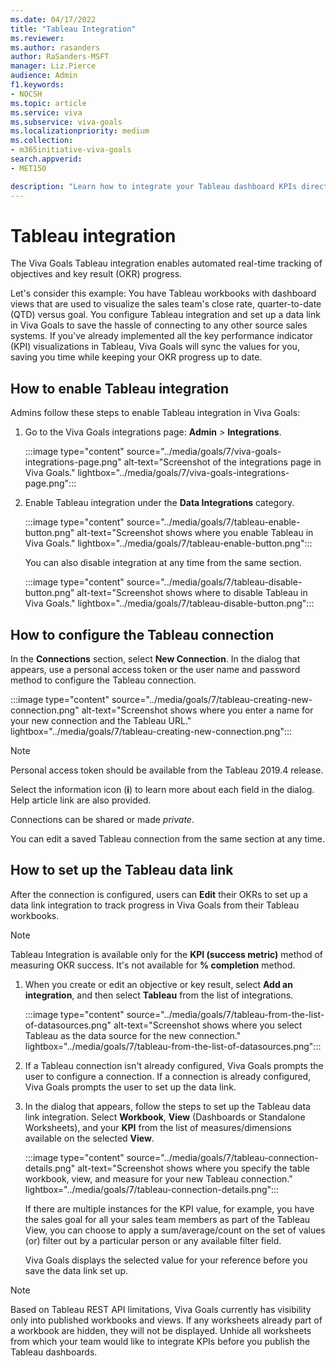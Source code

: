 ```yaml
---
ms.date: 04/17/2022
title: "Tableau Integration"
ms.reviewer: 
ms.author: rasanders
author: RaSanders-MSFT
manager: Liz.Pierce
audience: Admin
f1.keywords:
- NOCSH
ms.topic: article
ms.service: viva
ms.subservice: viva-goals
ms.localizationpriority: medium
ms.collection:  
- m365initiative-viva-goals
search.appverid:
- MET150

description: "Learn how to integrate your Tableau dashboard KPIs directly with Viva Goals to automate OKR success measurement."
---
```


# Tableau integration

The Viva Goals Tableau integration enables automated real-time tracking of objectives and key result (OKR) progress. 
  
Let's consider this example: You have Tableau workbooks with dashboard views that are used to visualize the sales team's close rate, quarter-to-date (QTD) versus goal. You configure Tableau integration and set up a data link in Viva Goals to save the hassle of connecting to any other source sales systems. If you've already implemented all the key performance indicator (KPI) visualizations in Tableau, Viva Goals will sync the values for you, saving you time while keeping your OKR progress up to date.

## How to enable Tableau integration

Admins follow these steps to enable Tableau integration in Viva Goals: 

1. Go to the Viva Goals integrations page: **Admin** > **Integrations**.
  
    :::image type="content" source="../media/goals/7/viva-goals-integrations-page.png" alt-text="Screenshot of the integrations page in Viva Goals." lightbox="../media/goals/7/viva-goals-integrations-page.png":::

2. Enable Tableau integration under the **Data Integrations** category.
  
    :::image type="content" source="../media/goals/7/tableau-enable-button.png" alt-text="Screenshot shows where you enable Tableau in Viva Goals." lightbox="../media/goals/7/tableau-enable-button.png":::

   You can also disable integration at any time from the same section.
  
    :::image type="content" source="../media/goals/7/tableau-disable-button.png" alt-text="Screenshot shows where to disable Tableau in Viva Goals." lightbox="../media/goals/7/tableau-disable-button.png":::

## How to configure the Tableau connection

In the **Connections** section, select **New Connection**. In the dialog that appears, use a personal access token or the user name and password method to configure the Tableau connection.
  
  :::image type="content" source="../media/goals/7/tableau-creating-new-connection.png" alt-text="Screenshot shows where you enter a name for your new connection and the Tableau URL." lightbox="../media/goals/7/tableau-creating-new-connection.png":::

> [!NOTE]
> Personal access token should be available from the Tableau 2019.4 release.

Select the  information icon (**i**) to learn more about each field in the dialog. Help article link are also provided.

Connections can be shared or made *private*.  

You can edit a saved Tableau connection from the same section at any time.  

## How to set up the Tableau data link

After the connection is configured, users can **Edit** their OKRs to set up a data link integration to track progress in Viva Goals from their Tableau workbooks.

> [!NOTE]
> Tableau Integration is available only for the **KPI (success metric)** method of measuring OKR success. It's not available for **% completion** method.

1. When you create or edit an objective or key result, select **Add an integration**, and then select **Tableau** from the list of integrations.
  
    :::image type="content" source="../media/goals/7/tableau-from-the-list-of-datasources.png" alt-text="Screenshot shows where you select Tableau as the data source for the new connection." lightbox="../media/goals/7/tableau-from-the-list-of-datasources.png":::

1. If a Tableau connection isn't already configured, Viva Goals prompts the user to configure a connection. If a connection is already configured, Viva Goals prompts the user to set up the data link.

1. In the dialog that appears, follow the steps to set up the Tableau data link integration. Select **Workbook**, **View** (Dashboards or Standalone Worksheets), and your **KPI** from the list of measures/dimensions available on the selected **View**.  
  
   :::image type="content" source="../media/goals/7/tableau-connection-details.png" alt-text="Screenshot shows where you specify the table workbook, view, and measure for your new Tableau connection." lightbox="../media/goals/7/tableau-connection-details.png":::

   If there are multiple instances for the KPI value, for example, you have the sales goal for all your sales team members as part of the Tableau View, you can choose to apply a sum/average/count on the set of values (or) filter out by a particular person or any available filter field.  

   Viva Goals displays the selected value for your reference before you save the data link set up.

> [!NOTE]
> Based on Tableau REST API limitations, Viva Goals currently has visibility only into published workbooks and views. If any worksheets already part of a workbook are hidden, they will not be displayed. Unhide all worksheets from which your team would like to integrate KPIs before you publish the Tableau dashboards.
  
